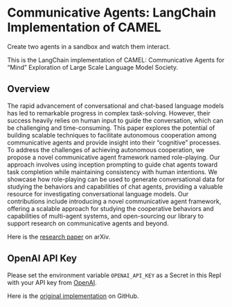 # Communicative Agents: LangChain Implementation of CAMEL

Create two agents in a sandbox and watch them interact.

This is the LangChain implementation of CAMEL: Communicative Agents for “Mind” Exploration of Large Scale Language Model Society.

## Overview

The rapid advancement of conversational and chat-based language models has led to remarkable progress in complex task-solving. However, their success heavily relies on human input to guide the conversation, which can be challenging and time-consuming. This paper explores the potential of building scalable techniques to facilitate autonomous cooperation among communicative agents and provide insight into their “cognitive” processes. To address the challenges of achieving autonomous cooperation, we propose a novel communicative agent framework named role-playing. Our approach involves using inception prompting to guide chat agents toward task completion while maintaining consistency with human intentions. We showcase how role-playing can be used to generate conversational data for studying the behaviors and capabilities of chat agents, providing a valuable resource for investigating conversational language models. Our contributions include introducing a novel communicative agent framework, offering a scalable approach for studying the cooperative behaviors and capabilities of multi-agent systems, and open-sourcing our library to support research on communicative agents and beyond.

Here is the [research paper](https://arxiv.org/abs/2303.17760) on arXiv.

## OpenAI API Key

Please set the environment variable `OPENAI_API_KEY` as a Secret in this Repl with your API key from [OpenAI](https://platform.openai.com/docs/api-reference/introduction).

Here is the [original implementation](https://github.com/lightaime/camel) on GitHub.